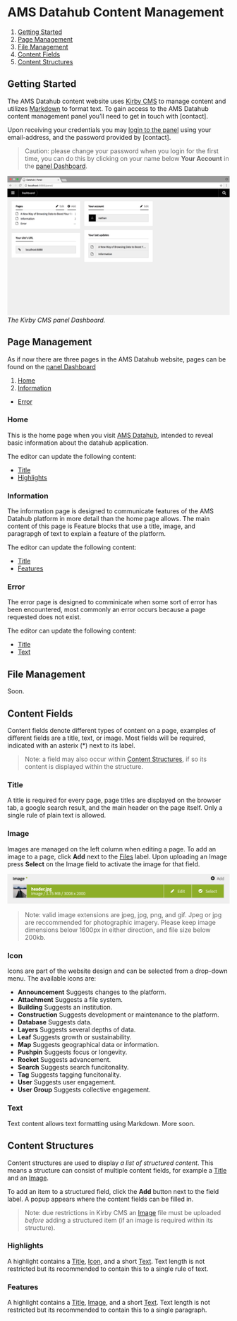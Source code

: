 # AMS Datahub Content Management

1. [Getting Started](#getting-started)
2. [Page Management](#page-management)
3. [File Management](#file-management)
4. [Content Fields](#content-fields)
5. [Content Structures](#content-structures)

## Getting Started
The AMS Datahub content website uses [Kirby CMS](https://getkirby.com/) to manage content and utilizes [Markdown](https://daringfireball.net/projects/markdown/) to format text. To gain access to the AMS Datahub content management panel you’ll need to get in touch with [contact]. 

Upon receiving your credentials you may [login to the panel](http://amsdatahub.waag.org/panel/login) using your email-address, and the password provided by [contact].
> Caution: please change your password when you login for the first time, you can do this by clicking on your name below __Your Account__ in the [panel Dashboard](http://amsdatahub.waag.org/panel/).

![Panel Dashboard](./assets/cms.dashboard.png/)
*The Kirby CMS panel Dashboard.*

## Page Management
As if now there are three pages in the AMS Datahub website, pages can be found on the [panel Dashboard](http://amsdatahub.waag.org/panel/)

1. [Home](#home)
2. [Information](#information)
- [Error](#error)

### Home
This is the home page when you visit [AMS Datahub](http://amsdatahub.waag.org), intended to reveal basic information about the datahub application. 

The editor can update the following content:
- [Title](#title)
- [Highlights](#highlights)

### Information
The information page is designed to communicate features of the AMS Datahub platform in more detail than the home page allows. The main content of this page is Feature blocks that use a title, image, and paragrapgh of text to explain a feature of the platform.

The editor can update the following content:
- [Title](#title)
- [Features](#features)

### Error
The error page is designed to comminicate when some sort of error has been encountered, most commonly an error occurs because a page requested does not exist.

The editor can update the following content:
- [Title](#title)
- [Text](#text)

## File Management
Soon.


## Content Fields
Content fields denote different types of content on a page, examples of different fields are a title, text, or image. Most fields will be required, indicated with an asterix (*) next to its label. 

> Note: a field may also occur within [Content Structures](#content-structures), if so its content is displayed within the structure.

### Title
A title is required for every page, page titles are displayed on the browser tab, a google search result, and the main header on the page itself. Only a single rule of plain text is allowed.

### Image
Images are managed on the left column when editing a page. To add an image to a page, click __Add__ next to the [Files](#files) label. Upon uploading an Image press __Select__ on the Image field to activate the image for that field.

![Image Selection](./assets/cms.image-selection.png/)

> Note: valid image extensions are jpeg, jpg, png, and gif. Jpeg or jpg are reccommended for photographic imagery. Please keep image dimensions below 1600px in either direction, and file size below 200kb.

### Icon
Icons are part of the website design and can be selected from a drop-down menu. The available icons are:

- __Announcement__
  Suggests changes to the platform.
- __Attachment__
  Suggests a file system.
- __Building__
  Suggests an institution.
- __Construction__ 
  Suggests development or maintenance to the platform.
- __Database__
  Suggests data.
- __Layers__
  Suggests several depths of data.
- __Leaf__
  Suggests growth or sustainability.
- __Map__
  Suggests geographical data or information.
- __Pushpin__
  Suggests focus or longevity.
- __Rocket__
  Suggests advancement.
- __Search__
  Suggests search funcitonality.
- __Tag__
  Suggests tagging funcitonality.
- __User__
  Suggests user engagement.
- __User Group__
  Suggests collective engagement.

### Text
Text content allows text formatting using Markdown.
More soon.

## Content Structures
Content structures are used to display *a list of structured content*. This means a structure can consist of multiple content fields, for example a [Title](#title) and an [Image](#image).

To add an item to a structured field, click the __Add__ button next to the field label. A popup appears where the content fields can be filled in.

> Note: due restrictions in Kirby CMS an [Image](#image) file must be uploaded *before* adding a structured item (if an image is required within its structure).

### Highlights
A highlight contains a [Title](#title), [Icon](#icon), and a short [Text](#text). Text length is not restricted but its recommended to contain this to a single rule of text.

### Features
A highlight contains a [Title](#title), [Image](#image), and a short [Text](#text). Text length is not restricted but its recommended to contain this to a single paragraph.

